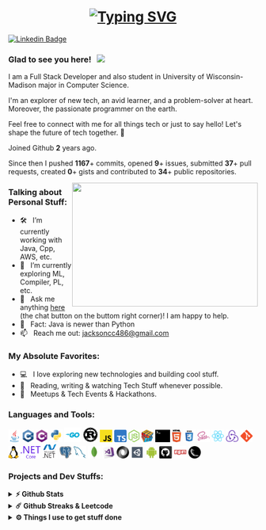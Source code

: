 <h1 align="center">
<a href="https://jacksonchen.me"><img src="https://readme-typing-svg.demolab.com?font=Fira+Code&pause=1000&center=true&vCenter=true&random=false&width=340&lines=Hello+World!+This+is+Jackson" alt="Typing SVG" /></a></h1>


[![Linkedin Badge](https://img.shields.io/badge/-LinkedIn-0e76a8?style=flat-square&logo=Linkedin&logoColor=white)](https://www.linkedin.com/in/chong-chen-857214292/)

### Glad to see you here! &nbsp; ![](https://visitor-badge.glitch.me/badge?page_id=iampavangandhi.iampavangandhi&style=flat-square&color=0088cc)

I am a Full Stack Developer and also student in University of Wisconsin-Madison major in Computer Science.

I'm an explorer of new tech, an avid learner, and a problem-solver at heart. Moreover, the passionate programmer on the earth.

Feel free to connect with me for all things tech or just to say hello! Let's shape the future of tech together. 🌟

Joined Github **2** years ago.

Since then I pushed **1167**+ commits, opened **9**+ issues, submitted **37**+ pull requests, created **0**+ gists and contributed to **34**+ public repositories.

<img align="right" height="250" width="375" alt="" src="https://raw.githubusercontent.com/iampavangandhi/iampavangandhi/master/gifs/coder.gif" />

### Talking about Personal Stuff:

- 🛠 &nbsp; I’m currently working with Java, Cpp, AWS, etc.
- 🚀 &nbsp; I’m currently exploring ML, Compiler, PL, etc.
- 💬 &nbsp; Ask me anything [here](https://blog.jacksonchen.me) (the chat button on the buttom right corner)! I am happy to help.
- 👾 &nbsp; Fact: Java is newer than Python
- 📫 &nbsp; Reach me out: jacksoncc486@gmail.com

### My Absolute Favorites:

- 💻 &nbsp; I love exploring new technologies and building cool stuff.
- 📰 &nbsp; Reading, writing & watching Tech Stuff whenever possible.
- 🍕 &nbsp; Meetups & Tech Events & Hackathons.

### Languages and Tools:
 <code><img title="Java" height="25" src="images/java-original.svg"></code>
  <code><img title="C++" height="25" src="images/cpp.svg"></code>
  <code><img title="C#" height="25" src="images/cSharp.svg"></code>
  <code><img title="Python" height="25" src="images/python-original.svg"></code>
  <code><img title="GO" height="30" src="images/go.svg"></code>
  <code><img title="Rust" height="30" src="images/rust.svg"></code>
  <code><img title="Javascript" height="25" src="images/javascript.svg"></code>
  <code><img title="Typescript" height="25" src="images/typescript.svg"></code>
  <code><img title="Nodejs" height="25" src="images/nodejs.svg"></code>
  <code><img title="Problem Solving" height="25" src="images/problemSolving.png"></code>
  <code><img title="Terminal" height="25" src="images/terminal.svg"></code>
  <code><img title="HTML5" height="25" src="images/html5.svg"></code>
  <code><img title="CSS" height="25" src="images/css.svg"></code>
  <code><img title="SASS" height="25" src="images/sass.svg"></code>
  <code><img title="React" height="25" src="images/react-original.svg"></code>
  <code><img title="Redux" height="25" src="images/redux.svg"></code>
  <code><img title="Git" height="25" src="images/git-original.svg"></code>
  <code><img title="Linux" height="25" src="images/linux.svg"></code>
  <code><img title=".NetCore" height="25" src="images/dotnetcore.svg"></code>
  <code><img title="ASP.NET" height="30" src="images/dotnetasp.svg"></code>
  <code><img title="PostgreSQL" height="25" src="images/postgresql.svg"></code>
  <code><img title="MySQL" height="25" src="images/mysql.svg"></code>
  <code><img title="MongoDB" height="25" src="images/mongodb-icon.svg"></code>
  <code><img title="Microsoft Visual Studio" height="25" src="images/visualstudio.png"></code>
  <code><img title="JSON" height="25" src="images/json.svg"></code>
  <code><img title="Unity" height="25" src="images/unity3d.svg"></code>
  <code><img title="Android" height="25" src="images/android.svg"></code>
  <code><img title="GitHub" height="25" src="images/github.svg"></code>
  <code><img title="npm" height="25" src="images/npm.svg"></code>
  <code><img title="Flask" height="25" src="images/flask.png"></code>

### Projects and Dev Stuffs:

<details>
  <summary><b>⚡ Github Stats</b></summary>

<br />

<picture>
  <source height="180em"
    srcset="https://github-readme-stats.vercel.app/api?username=sma1lboy&show_icons=true&hide_border=true&&count_private=true&include_all_commits=true&theme=dark"
    media="(prefers-color-scheme: dark)"
  />
  <source height="180em"
    srcset="https://github-readme-stats.vercel.app/api?username=sma1lboy&show_icons=true&hide_border=true&&count_private=true&include_all_commits=true"
    media="(prefers-color-scheme: light), (prefers-color-scheme: no-preference)"
  />
  <img src="https://github-readme-stats.vercel.app/api?username=sma1lboy&show_icons=true&hide_border=true&&count_private=true&include_all_commits=true" />
</picture>

<picture>
  <source height="180em"
    srcset="https://github-readme-stats.vercel.app/api/top-langs/?username=sma1lboy&exclude_repo=KNN-Image-Classification&show_icons=true&hide_border=true&layout=compact&langs_count=8&theme=dark"
    media="(prefers-color-scheme: dark)"
  />
  <source height="180em"
    srcset="https://github-readme-stats.vercel.app/api/top-langs/?username=sma1lboy&exclude_repo=KNN-Image-Classification&show_icons=true&hide_border=true&layout=compact&langs_count=8"
    media="(prefers-color-scheme: light), (prefers-color-scheme: no-preference)"
  />
  <img src="https://github-readme-stats.vercel.app/api/top-langs/?username=sma1lboy&exclude_repo=KNN-Image-Classification&show_icons=true&hide_border=true&layout=compact&langs_count=8" />
</picture>
</details>

<details>
  <summary><b>☄️ Github Streaks & Leetcode</b></summary>

<br />
<picture>
  <source height="150em"
    srcset="https://github-readme-streak-stats.herokuapp.com/?user=sma1lboy&hide_border=true&theme=dark"
    media="(prefers-color-scheme: dark)"
  />
  <source height="150em"
    srcset="https://github-readme-streak-stats.herokuapp.com/?user=sma1lboy&hide_border=true"
    media="(prefers-color-scheme: light), (prefers-color-scheme: no-preference)"
  />
  <img src="https://github-readme-streak-stats.herokuapp.com/?user=sma1lboy&hide_border=true" />
</picture>
<picture>
  <source height="150em"
    srcset="https://leetcard.jacoblin.cool/sma1lboy?border=0&theme=dark"
    media="(prefers-color-scheme: dark)"
  />
  <source height="150em"
    srcset="https://leetcard.jacoblin.cool/sma1lboy?border=0"
    media="(prefers-color-scheme: light), (prefers-color-scheme: no-preference)"
  />
  <img src="https://leetcard.jacoblin.cool/sma1lboy?border=0" />
</picture>
</details>

<details>
  <br />
  <summary><b>⚙️ Things I use to get stuff done</b></summary>
  	<ul>
  	    <li><b>OS:</b> MacOS 13 Ventura</li>
	    <li><b>Laptop: </b> Macbook Pro M1 Pro</li>
  	    <li><b>Browser: </b> Chrome</li>
	    <li><b>Terminal: </b> ZSH: Oh My Zsh (PowerLevel10k)</li>
	    <li><b>Code Editor:</b> VSCode and JetBrain series</li>
 	    <li><b>Other Tools:</b> Postman, Typora, Notion,</li>
	    <li><b>To Stay Updated:</b>My Own <a href="https://sbirl.com">Blog</a> </li>
	</ul>
</details>
